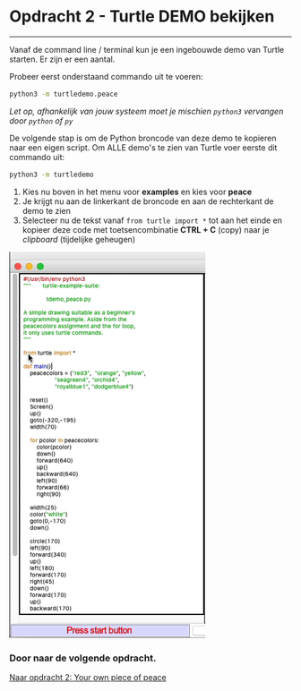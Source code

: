 # Opdracht 2 - Turtle DEMO bekijken

---

Vanaf de command line / terminal kun je een ingebouwde demo van Turtle starten. Er zijn er een aantal.

Probeer eerst onderstaand commando uit te voeren: 

```bash
python3 -m turtledemo.peace
```

*Let op, afhankelijk van jouw systeem moet je mischien `python3` vervangen door `python` of `py`*

De volgende stap is om de Python broncode van deze demo te kopieren naar een eigen script. Om ALLE demo's te zien van Turtle voer eerste dit commando uit:

```bash
python3 -m turtledemo
```

1. Kies nu boven in het menu voor **examples** en kies voor **peace**
2. Je krijgt nu aan de linkerkant de broncode en aan de rechterkant de demo te zien
3. Selecteer nu de tekst vanaf ```from turtle import *``` tot aan het einde en kopieer deze code met toetsencombinatie **CTRL + C** (copy) naar je *clipboard* (tijdelijke geheugen)


![Kopieer de code](turtle_opdracht_01_copycode.gif)


### Door naar de volgende opdracht. 
[Naar opdracht 2: Your own piece of peace ](turtle_opdracht_02.md)




